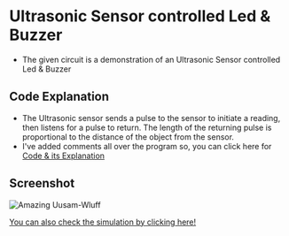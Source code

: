 # Ultrasonic Sensor controlled Led & Buzzer
* The given circuit is a demonstration of an Ultrasonic Sensor controlled Led & Buzzer

## Code Explanation
* The Ultrasonic sensor sends a pulse to the sensor to initiate a reading, then listens for a pulse to return. The length of the returning pulse is proportional to the distance of the object from the sensor.
* I've added comments all over the program so, you can click here for [Code & its Explanation]()


## Screenshot
![Amazing Uusam-Wluff](https://user-images.githubusercontent.com/58645688/137639645-fc649d1a-2163-44ff-9ed6-431c445dd2bf.png)



[You can also check the simulation by clicking here!](https://youtu.be/DZzotOV-d1E)
